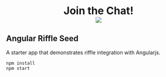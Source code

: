 <div align="center">
    <h1>Join the Chat!
    <br>
    <a href="http://slack.exis.io"><img src="http://slack.exis.io/badge.svg"></a>
    </h3>
</div>

## Angular Riffle Seed

A starter app that demonstrates riffle integration with Angularjs.

```
npm install
npm start
```
